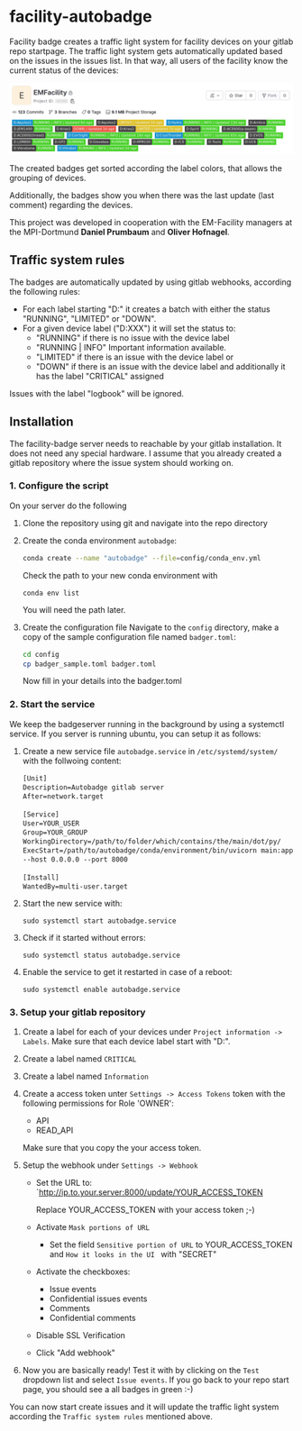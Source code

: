 # facility-autobadge

Facility badge creates a traffic light system for facility devices on your gitlab repo startpage. The traffic light system gets automatically updated based on the issues in the issues list. In that way, all users of the facility know the current status of the devices:

![autobadge example](resources/autobadge.png)

The created badges get sorted according the label colors, that allows the grouping of devices. 

Additionally, the badges show you when there was the last update (last comment) regarding the devices.

This project was developed in cooperation with the EM-Facility managers at the MPI-Dortmund **Daniel Prumbaum** and **Oliver Hofnagel**.

## Traffic system rules
The badges are automatically updated by using gitlab webhooks, according the following rules:

- For each label starting "D:" it creates a batch with either the status "RUNNING", "LIMITED" or "DOWN".
- For a given device label ("D:XXX") it will set the status to:
    - "RUNNING" if there is no issue with the device label
    - "RUNNING | INFO" Important information available.
    - "LIMITED" if there is an issue with the device label or
    - "DOWN" if there is an issue with the device label and additionally it has the label "CRITICAL" assigned
    


Issues with the label "logbook" will be ignored.

## Installation

The facility-badge server needs to reachable by your gitlab installation. It does not need any special hardware.  I assume that you already created a gitlab repository where the issue system should working on.


### 1. Configure the script

On your server do the following

1. Clone the repository using git and navigate into the repo directory

2. Create the conda environment `autobadge`:
    ```bash
    conda create --name "autobadge" --file=config/conda_env.yml
    ```

    Check the path to your new conda environment with

    ```
    conda env list
    ```

    You will need the path later.

3. Create the configuration file
    Navigate to the `config` directory, make a copy of the sample configuration file named `badger.toml`:
    ```bash
    cd config
    cp badger_sample.toml badger.toml
    ```
    Now fill in your details into the badger.toml

### 2. Start the service

We keep the badgeserver running in the background by using a systemctl service. If you server is running ubuntu, you can setup it as follows:

1. Create a new service file `autobadge.service` in `/etc/systemd/system/` with the follwoing content:

    ```
    [Unit]
    Description=Autobadge gitlab server
    After=network.target

    [Service]
    User=YOUR_USER
    Group=YOUR_GROUP
    WorkingDirectory=/path/to/folder/which/contains/the/main/dot/py/
    ExecStart=/path/to/autobadge/conda/environment/bin/uvicorn main:app --host 0.0.0.0 --port 8000

    [Install]
    WantedBy=multi-user.target
    ```
2. Start the new service with:
    ```
    sudo systemctl start autobadge.service
    ```

3. Check if it started without errors:
    ```
    sudo systemctl status autobadge.service
    ```
4. Enable the service to get it restarted in case of a reboot:
    ```
    sudo systemctl enable autobadge.service
    ```

### 3. Setup your gitlab repository

1. Create a label for each of your devices under `Project information -> Labels`. Make sure that each device label start with "D:".

2. Create a label named `CRITICAL`

3. Create a label named `Information`

4. Create a access token unter `Settings -> Access Tokens` token with the following permissions for Role 'OWNER':
    - API
    - READ_API

    Make sure that you copy the your access token. 

4. Setup the webhook under `Settings -> Webhook`

    - Set the URL to: `http://ip.to.your.server:8000/update/YOUR_ACCESS_TOKEN
    
        Replace YOUR_ACCESS_TOKEN with your access token ;-)

    - Activate `Mask portions of URL`
        - Set the field `Sensitive portion of URL` to YOUR_ACCESS_TOKEN and `How it looks in the UI ` with "SECRET"
    - Activate the checkboxes:
        - Issue events
        - Confidential issues events
        - Comments
        - Confidential comments
    - Disable SSL Verification

    - Click "Add webhook"

5. Now you are basically ready! Test it with by clicking on the `Test` dropdown list and select `Issue events`. If you go back to your repo start page, you should see a all badges in green :-)

You can now start create issues and it will update the traffic light system according the `Traffic system rules` mentioned above.